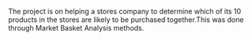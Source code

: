 The project is on helping a stores company to determine which of its 10 products in the stores are likely to be purchased together.This was done through Market Basket Analysis methods.

